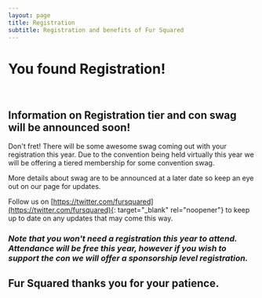 ```yaml
---
layout: page
title: Registration
subtitle: Registration and benefits of Fur Squared
---
```


# You found Registration\!

&nbsp;

## Information on Registration tier and con swag will be announced soon\!

Don't fret\! There will be some awesome swag coming out with your registration this year. Due to the convention being held virtually this year we will be offering a tiered membership for some convention swag.&nbsp;

More details about swag are to be announced at a later date so keep an eye out on our page for updates.&nbsp;

Follow us on [https://twitter.com/fursquared](https://twitter.com/fursquared){: target="_blank" rel="noopener"} to keep up to date on any updates that may come this way.

### ***Note that you won't need a registration this year to attend. Attendance will be free this year, however if you wish to support the con we will offer a sponsorship level registration.***

## Fur Squared thanks you for your patience.&nbsp;